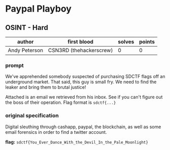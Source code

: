 # Paypal Playboy
## OSINT - Hard
| author | first blood | solves | points |
| --- | --- | --- | --- |
| Andy Peterson | CSN3RD (thehackerscrew) | 0 | 0 |
### prompt
We've apprehended somebody suspected of purchasing SDCTF flags off an underground market. That said, this guy is small fry. We need to find the leaker and bring them to brutal justice! 

Attached is an email we retrieved from his inbox. See if you can't figure out the boss of their operation. 
Flag format is `sdctf{...}`

### original specification
Digital sleuthing through cashapp, paypal, the blockchain, as well as some email forensics in order to find a twitter account.

**flag:** `sdctf{You_Ever_Dance_With_the_Devil_In_the_Pale_Moonlight}`

